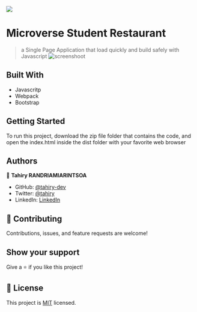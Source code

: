 ![](https://img.shields.io/badge/Microverse-blueviolet)

# Microverse Student Restaurant

> a Single Page Application that load quickly and build safely with Javascript
![screenshoot](https://user-images.githubusercontent.com/47100064/107196408-a58f2500-6a03-11eb-9b9a-ea273a21a8d0.png)


## Built With

- Javascritp
- Webpack
- Bootstrap

## Getting Started
  To run this project, download the zip file folder that contains the code, and open the index.html inside the dist folder with your favorite web browser


## Authors

👤 **Tahiry RANDRIAMIARINTSOA**

- GitHub: [@tahiry-dev](https://github.com/tahiry-dev)
- Twitter: [@tahiry](https://twitter.com/Tahiry94825074)
- LinkedIn: [LinkedIn](https://www.linkedin.com/in/tahiry-randriamiarintsoa/)


## 🤝 Contributing

Contributions, issues, and feature requests are welcome!

## Show your support

Give a ⭐️ if you like this project!

## 📝 License

This project is [MIT](lic.url) licensed.
